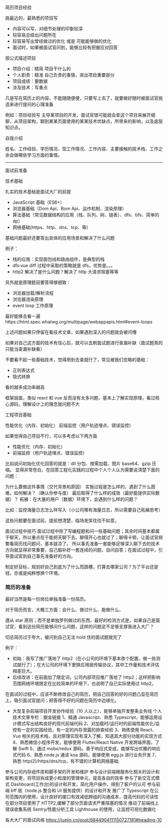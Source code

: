 简历项目经验

挑最近的，最熟悉的项目写

- 内容可以写，对细节处理的印象较深
- 较容易总结出问题所在
- 较容易写出曾经做过的优化 或是 可能能够做的优化
- 面试时，如果被面试官问到，能够比较有把握应对回答

按公式描述项目

- 项目介绍：精简 项目干什么的
- 个人职责：精准 自己负责的事情，突出项目重要部分
- 项目成绩：要数据
- 涉及技术：写重点

凡是写在简历上的内容，不能随随便便，只要写上去了，就要做好随时被面试官挑选来进行提问的心理准备

例如：项目经验写 主导某项目的开发，面试官很可能就会拿这个项目来展开细聊，从项目架构，聊到某某页面使用的某某技术优缺点，所带来的影响，以及底层知识点。

自我介绍

姓名、工作经验、学历情况、现工作情况、工作内容、主要接触的技术栈、工作之余会做哪些学习方面的事情。

---

面试前准备

技术基础

扎实的技术基础是面试大厂的前提

- JavaScript 基础（ES6+）
- 浏览器基础（Dom Api、Bom Api、运作机制、渲染原理）
- 算法基础（常见数据结构的应用（栈、队列、树、链表）、dfs、bfs、简单的 dp）
- 网络基础(https、http、dns、tcp、等)

基础问题最好还要答出具体的应用场景和解决了什么问题

例子：

- 栈的应用：实现面包线和路由组件，是典型的栈
- dfs:vue diff 过程中采取的策略就是 dfs，优势是。。。
- http2 解决了是什么问题？解决了 http 大请求阻塞等等

另外就是原理题目要答得够细致：

- 浏览器加载/解析流程
- 浏览器渲染原理
- event loop 工作原理

最好能够去看一遍https://html.spec.whatwg.org/multipage/webappapis.html#event-loops

上述问题如果只停留在看技术文章，如果遇到深入的问题就会被问懵

如果对自己这方面的技术有信心后，就可以去刷面试题进行查漏补缺（面试题真的只能当查漏补缺看）

不要看不起一些基础技术，觉得用到去查就行了，常见被我们忽略的基础：

- 正则表达式
- 隐式转换

看的越多成功率越高

框架层面，类似 react 和 vue 反而没有太多问题，基本上了解实现原理，看过核心源码，理解设计上的理念就问题不大

工程项目基础

性能优化（内存、初始化）
前端监控（用户轨迹埋点、错误监控）

如果觉得自己项目不行，可以多考虑以下两方面

- 性能优化（内存、初始化）
- 前端监控（用户轨迹埋点、错误监控）

比如说问初始化优化回答的就是：dll 分包、按需加载、图片 base64、gzip 压缩。
显得非常苍白，在回答工程化实践的过程中个人个人认为需要说清楚下面的问题：

为什么要做这件事情（交代背景和原因）
实施过程是怎么样的，遇到了什么困难，如何解决？（确认你参与度）
最后取得了什么样的成效（最好能提供实际数据）？
拓展：在大量的用户（数据）环境下，会遇到什么样的问题？

比如：监控海量日志怎么样写入（小公司哪有海量日志，所以需要自己拓展思考）

这些问题要在面试前，提前想清楚，临场发挥往往不如意。

面试过程中技巧
面试过程中除了写编程题和问一些基础问题；其余时间基本都属于聊天，所以重点在于能把天聊下去。聊得开心也就过了；聊得卡顿，让面试官频繁看简历找问题问，基本就凉了。
所以事先准备一套能够足够深入聊下去的技术方向就显得非常重要，自己脑补好一套连续的问题，自问自答；在面试过程中，引导面试官到自己事先准备好的方向。

制定好目标，规划好自己到底为了什么而跳槽，打算去哪家公司？为了平台还是钱，亦或是纯粹想换个环境。

### 简历的准备

最好当然是每一份岗位单独准备一份简历。

对于简历而言，大概三方面：会什么、做过什么、能做什么、

遵从 star 原则；而不是单独罗列做过的东西，最好的检测方式是，如果自己是面试官，看到这份简历能够问什么问题，这样的问题足不足够支撑我进入大厂？

切忌简历过于夸大，被问到自己无法 hold 住的面试题就完了

例子：

- 初始：我写了推广落地了 http2（在小公司的环境下基本改个配置，做一些测试就行了）；在大公司的环境下更换应用层传输协议，其中工作量和技术评估相差巨大。
- 后续改进：在前面加了限定词，公司内部项目推广落地了 http2；这样把影响范围网络环境限定在比较简单的环境下，也说明了自己实际使用过 http2。

在面试的过程中，应该不断修改自己的简历，把自己回答的好的问题凸显在简历上，吸引面试官提问；把答得不好的问题在简历中边缘化。

- 大型复杂前端项目开发协作经验（10 人以上），能够单独开发整条业务线
  个人技术文章专栏：掘金链接
  1、精通 Javascript、熟悉 Typescript，能够运用设计模式写出结构良好的现代前端代码
  2、对加载时/运行时的前端性能优化/监控有一定的实践经验，有一定的内存泄露的排查经验
  3、熟练使用 React、Vue 相关的技术栈，且对原理实现有深入了解，知道其大部分功能的实现方式
  4、熟悉微信小程序开发，能够使用 Flutter/React Native 开发跨端界面，了解 Swift
  5、通过 mobx/redux 源码，善于响应式变成，能够写出优雅的响应式代码
  6、熟悉 node.js 通读 koa 源码，能够使用 egg.js 进行业务开发
  7、熟悉 http(2)/https/dns/tcp，有不错的计算机网络基础

参与公司内存组件库和脚手架的开发和维护
参与设计前端微服务化相关的设计和架构变更，将项目拆成更小粒度的管理单元，提高各自的效率
参与了新交互式模式 Dashboard(工作台)的设计和开发，简化用户操作，得到了客户的认可
参与前端 bff 层（node.js 整合和 UI 服务提供）的设计和开发
推广了 Typescript 在公司范围内的使用，设计良好的接口有效减低跨组的沟通成本，提高代码的可读性
在部分项目使用了 HTTP2,缓解了部分页面请求严重阻塞的情况
推动了前端线上错误收集系统 Sentry/性能分析工具 Lighthouse 的使用，让监控可视化数据化

各大大厂的面试风格 https://juejin.cn/post/6844904111150727181#heading-10
